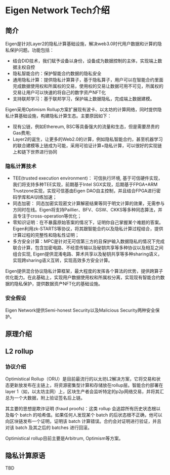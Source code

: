# Eigen Network Tech介绍

## 简介
Eigen是针对Layer2的隐私计算基础设施，解决web3.0时代用户数据和计算的隐私保护问题。功能包括：
* 结合DID技术，我们赋予设备以身份，设备成为数据控制的主体，实现端上数据主权自控
* 隐私智能合约：保护智能合约数据的隐私安全
* 通用隐私计算：提供隐私计算算子，基于隐私算子，用户可以在智能合约里面完成数据使用权和所属权的交易，使用权的交易让数据可用不可见，所属权的交易让用户可以快速的将自己的数字资产NFT化
* 支持联邦学习：基于联邦学习，保护端上数据隐私，完成端上数据建模。

Eigen采用Optimism Rollup方案扩展现有波卡、以太坊的计算网络，同时提供隐私计算基础设施，构建隐私计算生态。主要原因如下：
* 现有公链，例如Ethereum, BSC等具备强大的流量和生态，但是需要昂贵的Gas费用;
* Layer2的诞生，让更多的Web2.0的计算，例如隐私智能合约，甚至机器学习的联合建模等上链成为可能，采用可验证计算+隐私计算，可以很好的实现链上和链下世界进行协同


### 隐私计算技术
* TEE(trusted execution environment)： 可信执行环境, 基于可信硬件实现，我们将支持多种TEE实现，前期基于Intel SGX实现，后期基于FPGA+ARM Trustzone实现，实现可信基由Eigen DAO自主控制，并且结合FPGA进行密码学库和AI训练加速；
* 同态加密： 同态加密实现密文计算解密结果等同于明文计算的效果，无需参与方同时在线。Eigen将支持Paillier、BFV、GSW、CKKS等多种同态算法，并且专注于cross-operation等优化；
* 零知识证明：在不暴露原始答案的情况下，证明你自己掌握某个难题的答案。 Eigen利用zk-STARTS等协议，将其跟智能合约以及隐私计算过程结合，提供计算过程的完整性和隐私性证明；
* 多方安全计算：MPC是针对无可信第三方的且保护输入数据隐私的情况下完成联合计算，包含加密电路、不经意传输以及秘钥共享等多种协议以及相互之间组合实现, Eigen提供混淆电路、算术共享以及秘钥共享等多种sharing语义，实现跨sharing语义互转，实现高效多方安全计算。 

Eigen提供混合协议隐私计算框架，最大程度的发挥各个算法的优势，提供跨算子优化能力。在此基础上，实现用户数据使用权和所属权分离，实现现有智能合约数据的隐私保护，提供数据资产NFT化的基础设施。


### 安全假设
Eigen Network提供Semi-honest Security以及Malicious Security两种安全保护。


## 原理介绍

## L2 rollup
### 协议介绍
Optimistical Rollup（ORU）是目前最流行的以太坊L2解决方案，它将交易和状态更新放发布在主链上，将资源密集型计算和存储放在rollup层。智能合约部署在layer 1（如，以太坊主网）上，区块生产者会监听特定的p2p网络交易，并将其汇总为一个大数据，附上验证签名后上链。

其主要的思想是欺诈证明 (fraud proofs)：这类 rollup 会追踪所有历史状态根以及每个 batch 的哈希值。如果任何人发现某个 batch 的后状态根不正确，他可以向区块链发布一个证明，证明该 batch 计算错误。合约会对证明进行验证，并且对该 batch 及其之后的 batches 进行回滚。

Optimistical rollup目前主要是Arbitrum, Optimism等方案。


## 隐私计算原语
TBD

